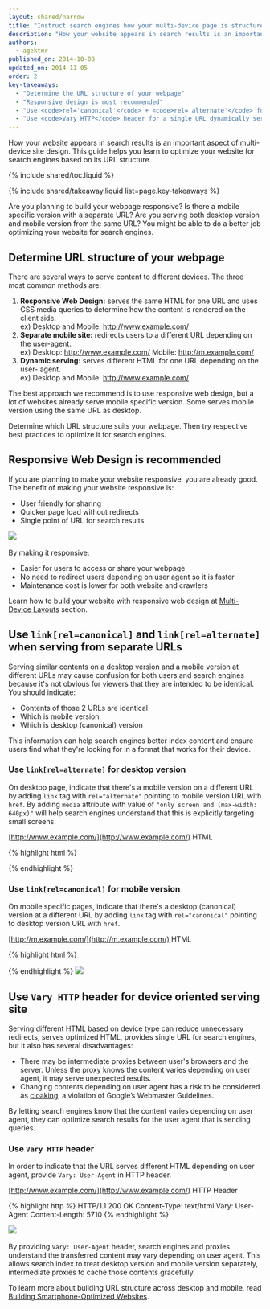 ```yaml
---
layout: shared/narrow
title: "Instruct search engines how your multi-device page is structured"
description: "How your website appears in search results is an important aspect of multi-device site design. This guide helps you learn to optimize your website for search engines based on its URL structure."
authors:
  - agektmr
published_on: 2014-10-08
updated_on: 2014-11-05
order: 2
key-takeaways:
  - "Determine the URL structure of your webpage"
  - "Responsive design is most recommended"
  - "Use <code>rel='canonical'</code> + <code>rel='alternate'</code> for separate desktop/mobile sites"
  - "Use <code>Vary HTTP</code> header for a single URL dynamically serving separate desktop/mobile HTMLs"
---
```


<p class="intro">
How your website appears in search results is an important aspect of multi-device site design. This guide helps you learn to optimize your website for search engines based on its URL structure.</p>

{% include shared/toc.liquid %}

{% include shared/takeaway.liquid list=page.key-takeaways %}

Are you planning to build your webpage responsive? Is there a mobile specific
version with a separate URL? Are you serving both desktop version and mobile
version from the same URL? You might be able to do a better job optimizing your
website for search engines.

## Determine URL structure of your webpage
There are several ways to serve content to different devices. The three most
common methods are:

1. **Responsive Web Design:** serves the same HTML for one URL and uses CSS
media queries to determine how the content is rendered on the client side.  
ex) Desktop and Mobile: http://www.example.com/
1. **Separate mobile site:** redirects users to a different URL depending on the
user-agent.  
ex) Desktop: http://www.example.com/ Mobile: http://m.example.com/
1. **Dynamic serving:** serves different HTML for one URL depending on the user-
agent.  
ex) Desktop and Mobile: http://www.example.com/

The best approach we recommend is to use responsive web design, but a lot of
websites already serve mobile specific version. Some serves mobile version using
the same URL as desktop.
  
Determine which URL structure suits your webpage. Then try respective best
practices to optimize it for search engines.

## Responsive Web Design is recommended
If you are planning to make your website responsive, you are already good. The
benefit of making your website responsive is:

* User friendly for sharing
* Quicker page load without redirects
* Single point of URL for search results

<img src="imgs/responsive-2x.png" srcset="imgs/responsive.png 1x, imgs/responsive-2x.png 2x" >

By making it responsive:

* Easier for users to access or share your webpage
* No need to redirect users depending on user agent so it is faster
* Maintenance cost is lower for both website and crawlers
  
Learn how to build your website with responsive web design at [Multi-Device
Layouts](https://developers.google.com/web/fundamentals/layouts/) section.

## Use `link[rel=canonical]` and `link[rel=alternate]` when serving from separate URLs
Serving similar contents on a desktop version and a mobile version at different
URLs may cause confusion for both users and search engines because it's not
obvious for viewers that they are intended to be identical. You should indicate:

* Contents of those 2 URLs are identical
* Which is mobile version
* Which is desktop (canonical) version

This information can help search engines better index content and ensure users
find what they're looking for in a format that works for their device.

### Use `link[rel=alternate]` for desktop version
On desktop page, indicate that there's a mobile version on a different URL by
adding `link` tag with `rel="alternate"` pointing to mobile version URL with
`href`. By adding `media` attribute with value of `"only screen and (max-width:
640px)"` will help search engines understand that this is explicitly targeting
small screens.

[http://www.example.com/](http://www.example.com/) HTML

{% highlight html %}
<title>...</title>
<link rel="alternate" media="only screen and (max-width: 640px)" href="http://m.example.com/">
{% endhighlight %}

### Use `link[rel=canonical]` for mobile version
On mobile specific pages, indicate that there's a desktop (canonical) version at
a different URL by adding `link` tag with `rel="canonical"` pointing to desktop
version URL with `href`.

[http://m.example.com/](http://m.example.com/) HTML

{% highlight html %}
<title>...</title>
<link rel="canonical" href="http://www.example.com/">
{% endhighlight %}
  
<img src="imgs/different_url-2x.png" srcset="imgs/different_url.png 1x, imgs/different_url-2x.png 2x" >

## Use `Vary HTTP` header for device oriented serving site
Serving different HTML based on device type can reduce unnecessary redirects,
serves optimized HTML, provides single URL for search engines, but it also has
several disadvantages:

* There may be intermediate proxies between user's browsers and the server.
Unless the proxy knows the content varies depending on user agent, it may serve
unexpected results.
* Changing contents depending on user agent has a risk to be considered as
[cloaking](https://support.google.com/webmasters/answer/66355), a violation of
Google’s Webmaster Guidelines.

By letting search engines know that the content varies depending on user agent,
they can optimize search results for the user agent that is sending queries.

### Use `Vary HTTP` header
In order to indicate that the URL serves different HTML depending on user agent,
provide `Vary: User-Agent` in HTTP header.

[http://www.example.com/](http://www.example.com/) HTTP Header

{% highlight http %}
HTTP/1.1 200 OK
Content-Type: text/html
Vary: User-Agent
Content-Length: 5710
{% endhighlight %}

<img src="imgs/same_url-2x.png" srcset="imgs/same_url.png 1x, imgs/same_url-2x.png 2x" >

By providing `Vary: User-Agent` header, search engines and proxies understand
the transferred content may vary depending on user agent. This allows search
index to treat desktop version and mobile version separately, intermediate
proxies to cache those contents gracefully.

To learn more about building URL structure across desktop and mobile, read [Building Smartphone-Optimized Websites](https://developers.google.com/webmasters/smartphone-sites/).

